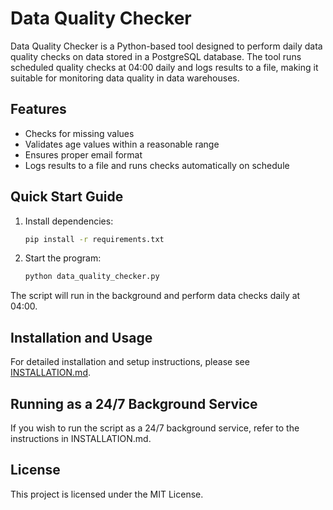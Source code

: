 # Data Quality Checker

Data Quality Checker is a Python-based tool designed to perform daily data quality checks on data stored in a PostgreSQL database. The tool runs scheduled quality checks at 04:00 daily and logs results to a file, making it suitable for monitoring data quality in data warehouses.

## Features

- Checks for missing values
- Validates age values within a reasonable range
- Ensures proper email format
- Logs results to a file and runs checks automatically on schedule

## Quick Start Guide

1. Install dependencies:
   ```bash
   pip install -r requirements.txt
   ```

2. Start the program:
   ```bash
   python data_quality_checker.py
   ```

The script will run in the background and perform data checks daily at 04:00.

## Installation and Usage

For detailed installation and setup instructions, please see [INSTALLATION.md](./INSTALLATION.md).

## Running as a 24/7 Background Service

If you wish to run the script as a 24/7 background service, refer to the instructions in INSTALLATION.md.

## License

This project is licensed under the MIT License.
